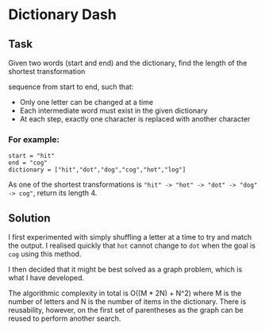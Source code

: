 Dictionary Dash
===============

Task
----

Given two words (start and end) and the dictionary, find the length of the
shortest transformation

sequence from start to end, such that:

 + Only one letter can be changed at a time
 + Each intermediate word must exist in the given dictionary
 + At each step, exactly one character is replaced with another character

### For example:

```
start = "hit"
end = "cog"
dictionary = ["hit","dot","dog","cog","hot","log"]
```

As one of the shortest transformations is
`"hit" -> "hot" -> "dot" -> "dog" -> cog"`, return its length 4.

Solution
--------

I first experimented with simply shuffling a letter at a time to try and match
the output. I realised quickly that `hot` cannot change to `dot` when the goal
is `cog` using this method.

I then decided that it might be best solved as a graph problem, which is what I
have developed.

The algorithmic complexity in total is O((M * 2N) + N^2) where M is the number
of letters and N is the number of items in the dictionary. There is
reusability, however, on the first set of parentheses as the graph can be
reused to perform another search.
